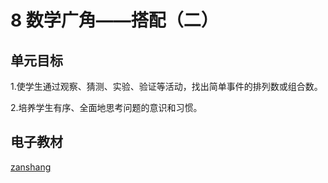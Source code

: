 # 8 数学广角——搭配（二）

## 单元目标

1.使学生通过观察、猜测、实验、验证等活动，找出简单事件的排列数或组合数。

2.培养学生有序、全面地思考问题的意识和习惯。

## 电子教材

<Ebook grade="xxsx3b" :pages="101" :paged="105" ></Ebook>

[zanshang](../res/zanshang.md ':include')